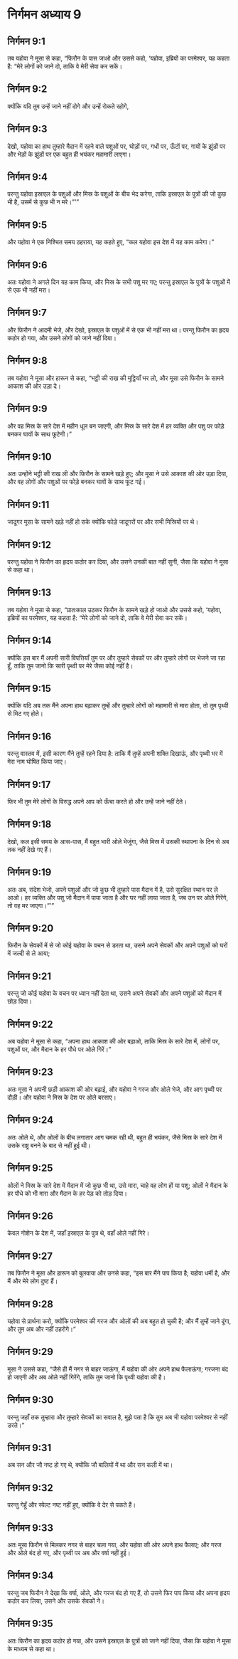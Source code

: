# निर्गमन अध्याय 9

## निर्गमन 9:1

तब यहोवा ने मूसा से कहा, “फिरौन के पास जाओ और उससे कहो, ‘यहोवा, इब्रियों का परमेश्वर, यह कहता है: “मेरे लोगों को जाने दो, ताकि वे मेरी सेवा कर सकें।

## निर्गमन 9:2

क्योंकि यदि तुम उन्हें जाने नहीं दोगे और उन्हें रोकते रहोगे,

## निर्गमन 9:3

देखो, यहोवा का हाथ तुम्हारे मैदान में रहने वाले पशुओं पर, घोड़ों पर, गधों पर, ऊँटों पर, गायों के झुंडों पर और भेड़ों के झुंडों पर एक बहुत ही भयंकर महामारी लाएगा।

## निर्गमन 9:4

परन्तु यहोवा इस्राएल के पशुओं और मिस्र के पशुओं के बीच भेद करेगा, ताकि इस्राएल के पुत्रों की जो कुछ भी है, उसमें से कुछ भी न मरे।”’”

## निर्गमन 9:5

और यहोवा ने एक निश्चित समय ठहराया, यह कहते हुए, “कल यहोवा इस देश में यह काम करेगा।”

## निर्गमन 9:6

अतः यहोवा ने अगले दिन यह काम किया, और मिस्र के सभी पशु मर गए; परन्तु इस्राएल के पुत्रों के पशुओं में से एक भी नहीं मरा।

## निर्गमन 9:7

और फिरौन ने आदमी भेजे, और देखो, इस्राएल के पशुओं में से एक भी नहीं मरा था। परन्तु फिरौन का हृदय कठोर हो गया, और उसने लोगों को जाने नहीं दिया।

## निर्गमन 9:8

तब यहोवा ने मूसा और हारून से कहा, “भट्ठी की राख की मुट्ठियाँ भर लो, और मूसा उसे फिरौन के सामने आकाश की ओर उड़ा दे।

## निर्गमन 9:9

और वह मिस्र के सारे देश में महीन धूल बन जाएगी, और मिस्र के सारे देश में हर व्यक्ति और पशु पर फोड़े बनकर घावों के साथ फूटेगी।”

## निर्गमन 9:10

अतः उन्होंने भट्ठी की राख ली और फिरौन के सामने खड़े हुए; और मूसा ने उसे आकाश की ओर उड़ा दिया, और वह लोगों और पशुओं पर फोड़े बनकर घावों के साथ फूट गई।

## निर्गमन 9:11

जादूगर मूसा के सामने खड़े नहीं हो सके क्योंकि फोड़े जादूगरों पर और सभी मिस्रियों पर थे।

## निर्गमन 9:12

परन्तु यहोवा ने फिरौन का हृदय कठोर कर दिया, और उसने उनकी बात नहीं सुनी, जैसा कि यहोवा ने मूसा से कहा था।

## निर्गमन 9:13

तब यहोवा ने मूसा से कहा, “प्रातःकाल उठकर फिरौन के सामने खड़े हो जाओ और उससे कहो, ‘यहोवा, इब्रियों का परमेश्वर, यह कहता है: “मेरे लोगों को जाने दो, ताकि वे मेरी सेवा कर सकें।

## निर्गमन 9:14

क्योंकि इस बार मैं अपनी सारी विपत्तियाँ तुम पर और तुम्हारे सेवकों पर और तुम्हारे लोगों पर भेजने जा रहा हूँ, ताकि तुम जानो कि सारी पृथ्वी पर मेरे जैसा कोई नहीं है।

## निर्गमन 9:15

क्योंकि यदि अब तक मैंने अपना हाथ बढ़ाकर तुम्हें और तुम्हारे लोगों को महामारी से मारा होता, तो तुम पृथ्वी से मिट गए होते।

## निर्गमन 9:16

परन्तु वास्तव में, इसी कारण मैंने तुम्हें रहने दिया है: ताकि मैं तुम्हें अपनी शक्ति दिखाऊं, और पृथ्वी भर में मेरा नाम घोषित किया जाए।

## निर्गमन 9:17

फिर भी तुम मेरे लोगों के विरुद्ध अपने आप को ऊँचा करते हो और उन्हें जाने नहीं देते।

## निर्गमन 9:18

देखो, कल इसी समय के आस-पास, मैं बहुत भारी ओले भेजूंगा, जैसे मिस्र में उसकी स्थापना के दिन से अब तक नहीं देखे गए हैं।

## निर्गमन 9:19

अतः अब, संदेश भेजो, अपने पशुओं और जो कुछ भी तुम्हारे पास मैदान में है, उसे सुरक्षित स्थान पर ले आओ। हर व्यक्ति और पशु जो मैदान में पाया जाता है और घर नहीं लाया जाता है, जब उन पर ओले गिरेंगे, तो वह मर जाएगा।”’”

## निर्गमन 9:20

फिरौन के सेवकों में से जो कोई यहोवा के वचन से डरता था, उसने अपने सेवकों और अपने पशुओं को घरों में जल्दी से ले आया;

## निर्गमन 9:21

परन्तु जो कोई यहोवा के वचन पर ध्यान नहीं देता था, उसने अपने सेवकों और अपने पशुओं को मैदान में छोड़ दिया।

## निर्गमन 9:22

अब यहोवा ने मूसा से कहा, “अपना हाथ आकाश की ओर बढ़ाओ, ताकि मिस्र के सारे देश में, लोगों पर, पशुओं पर, और मैदान के हर पौधे पर ओले गिरें।”

## निर्गमन 9:23

अतः मूसा ने अपनी छड़ी आकाश की ओर बढ़ाई, और यहोवा ने गरज और ओले भेजे, और आग पृथ्वी पर दौड़ी। और यहोवा ने मिस्र के देश पर ओले बरसाए।

## निर्गमन 9:24

अतः ओले थे, और ओलों के बीच लगातार आग चमक रही थी, बहुत ही भयंकर, जैसे मिस्र के सारे देश में उसके राष्ट्र बनने के बाद से नहीं हुई थी।

## निर्गमन 9:25

ओलों ने मिस्र के सारे देश में मैदान में जो कुछ भी था, उसे मारा, चाहे वह लोग हों या पशु; ओलों ने मैदान के हर पौधे को भी मारा और मैदान के हर पेड़ को तोड़ दिया।

## निर्गमन 9:26

केवल गोशेन के देश में, जहाँ इस्राएल के पुत्र थे, वहाँ ओले नहीं गिरे।

## निर्गमन 9:27

तब फिरौन ने मूसा और हारून को बुलवाया और उनसे कहा, “इस बार मैंने पाप किया है; यहोवा धर्मी है, और मैं और मेरे लोग दुष्ट हैं।

## निर्गमन 9:28

यहोवा से प्रार्थना करो, क्योंकि परमेश्वर की गरज और ओलों की अब बहुत हो चुकी है; और मैं तुम्हें जाने दूंगा, और तुम अब और नहीं ठहरोगे।”

## निर्गमन 9:29

मूसा ने उससे कहा, “जैसे ही मैं नगर से बाहर जाऊंगा, मैं यहोवा की ओर अपने हाथ फैलाऊंगा; गरजना बंद हो जाएगी और अब ओले नहीं गिरेंगे, ताकि तुम जानो कि पृथ्वी यहोवा की है।

## निर्गमन 9:30

परन्तु जहाँ तक तुम्हारा और तुम्हारे सेवकों का सवाल है, मुझे पता है कि तुम अब भी यहोवा परमेश्वर से नहीं डरते।”

## निर्गमन 9:31

अब सन और जौ नष्ट हो गए थे, क्योंकि जौ बालियों में था और सन कली में था।

## निर्गमन 9:32

परन्तु गेहूँ और स्पेल्ट नष्ट नहीं हुए, क्योंकि वे देर से पकते हैं।

## निर्गमन 9:33

अतः मूसा फिरौन से मिलकर नगर से बाहर चला गया, और यहोवा की ओर अपने हाथ फैलाए; और गरज और ओले बंद हो गए, और पृथ्वी पर अब और वर्षा नहीं हुई।

## निर्गमन 9:34

परन्तु जब फिरौन ने देखा कि वर्षा, ओले, और गरज बंद हो गए हैं, तो उसने फिर पाप किया और अपना हृदय कठोर कर लिया, उसने और उसके सेवकों ने।

## निर्गमन 9:35

अतः फिरौन का हृदय कठोर हो गया, और उसने इस्राएल के पुत्रों को जाने नहीं दिया, जैसा कि यहोवा ने मूसा के माध्यम से कहा था।
